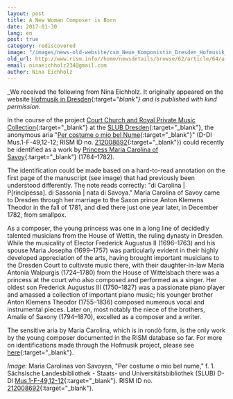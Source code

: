 ```yaml
---
layout: post
title: A New Woman Composer is Born
date: 2017-01-30
lang: en
post: true
category: rediscovered
image: "/images/news-old-website/csm_Neue_Komponistin_Dresden_Hofmusik_89e2df3415.png"
old_url: http://www.rism.info//home/newsdetails/browse/62/article/64/a-new-woman-composer-is-born.html
email: ninaeichholz234@gmail.com
author: Nina Eichholz
---
```



_We received the following from Nina Eichholz. It originally appeared on the website [Hofmusik in Dresden](http://hofmusik.slub-dresden.de/news/details/single/eine-neue-komponistin-ist-geboren){:target="_blank"} and is published with kind permission._

In the course of the project [Court Church and Royal Private Music Collection](http://hofmusik.slub-dresden.de/en/themes/court-church-and-royal-private-music-collection/){:target="_blank"} at the [SLUB Dresden](http://www.slub-dresden.de/en/home/){:target="_blank"}, the anonymous aria "[Per costume o mio bel Nume](http://digital.slub-dresden.de/id434532886){:target="_blank"}" (D-Dl Mus.1-F-49,12-12; RISM ID no. [212008692](https://opac.rism.info/search?id=212008692&Language=en){:target="_blank"}) could recently be identified as a work by [Princess Maria Carolina of Savoy](https://en.wikipedia.org/wiki/Princess_Maria_Carolina_of_Savoy){:target="_blank"} (1764–1782).

The identification could be made based on a hard-to-read annotation on the first page of the manuscript (see image) that had previously been understood differently. The note reads correctly: "di Carolina | P[rincipessa]. di Sassonia | nata di Savoya." Maria Carolina of Savoy came to Dresden through her marriage to the Saxon prince Anton Klemens Theodor in the fall of 1781, and died there just one year later, in December 1782, from smallpox.

As a composer, the young princess was one in a long line of decidedly talented musicians from the House of Wettin, the ruling dynasty in Dresden. While the musicality of Elector Frederick Augustus II (1696–1763) and his spouse Maria Josepha (1699–1757) was particularly evident in their highly developed appreciation of the arts, having brought important musicians to the Dresden Court to cultivate music there, with their daughter-in-law Maria Antonia Walpurgis (1724–1780) from the House of Wittelsbach there was a princess at the court who also composed and performed as a singer. Her oldest son Frederick Augustus III (1750–1827) was a passionate piano player and amassed a collection of important piano music; his younger brother Anton Klemens Theodor (1755–1836) composed numerous vocal and instrumental pieces. Later on, most notably the niece of the brothers, Amalie of Saxony (1794–1870), excelled as a composer and a writer.

The sensitive aria by Maria Carolina, which is in rondò form, is the only work by the young composer documented in the RISM database so far. For more on identifications made through the Hofmusik project, please see [here](http://hofmusik.slub-dresden.de/en/themes/court-church-and-royal-private-music-collection/identifications/){:target="_blank"}.

_Image_: Maria Carolinas von Savoyen, "Per costume o mio bel nume," f. 1. Sächsische Landesbibliothek - Staats- und Universitätsbibliothek (SLUB) D-Dl [Mus.1-F-49,12-12](http://digital.slub-dresden.de/id434532886){:target="_blank"}. RISM ID no. [212008692](https://opac.rism.info/search?id=212008692&Language=en){:target="_blank"}.

